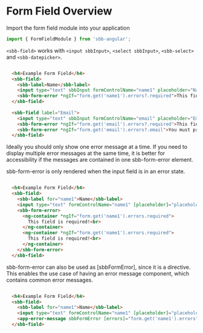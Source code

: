 # Form Field Overview

Import the form field module into your application

```ts
import { FormFieldModule } from 'sbb-angular';
```

`<sbb-field>` works with `<input sbbInput>`, `<select sbbInput>`, `<sbb-select>` and `<sbb-datepicker>`.

```html

  <h4>Example Form Field</h4>
  <sbb-field>
    <sbb-label>Name</sbb-label>
    <input type="text" sbbInput formControlName="name1" placeholder="Name">
    <sbb-form-error *ngIf="form.get('name1').errors?.required">This field is required.</sbb-form-error>
  </sbb-field>
  
  <sbb-field label="Email">
    <input type="text" sbbInput formControlName="email" placeholder="Email">
    <sbb-form-error *ngIf="form.get('email').errors?.required">This field is required.</sbb-form-error>
    <sbb-form-error *ngIf="form.get('email').errors?.email">You must provide a valid email address.</sbb-form-error>
  </sbb-field>

```  

Ideally you should only show one error message at a time.
If you need to display multiple error messages at the same time, it is better for accessibility
if the messages are contained in one sbb-form-error element.  

sbb-form-error is only rendered when the input field is in an error state.

```html

  <h4>Example Form Field</h4>
  <sbb-field>
    <sbb-label for="name1">Name</sbb-label>
    <input type="text" formControlName="name1" [placeholder]="placeholder" id="name1">
    <sbb-form-error>
      <ng-container *ngIf="form.get('name1').errors.required">
        This field is required!<br>
      </ng-container>
      <ng-container *ngIf="form.get('name1').errors.required">
        This field is required!<br>
      </ng-container>
    </sbb-form-error>
  </sbb-field>

``` 

sbb-form-error can also be used as [sbbFormError], since it is a directive.
This enables the use case of having an error message component, which contains common error messages.


```html

  <h4>Example Form Field</h4>
  <sbb-field>
    <sbb-label for="name1">Name</sbb-label>
    <input type="text" formControlName="name1" [placeholder]="placeholder" id="name1">
    <app-error-message sbbFormError [errors]="form.get('name1').errors"></app-error-message>
  </sbb-field>

``` 